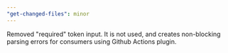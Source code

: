 ```yaml
---
"get-changed-files": minor
---
```


Removed "required" token input. It is not used, and creates non-blocking parsing errors for consumers using Github Actions plugin.
